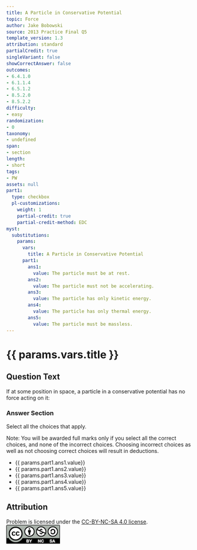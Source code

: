 ```yaml
---
title: A Particle in Conservative Potential
topic: Force
author: Jake Bobowski
source: 2013 Practice Final Q5
template_version: 1.3
attribution: standard
partialCredit: true
singleVariant: false
showCorrectAnswer: false
outcomes:
- 6.4.1.0
- 6.1.1.4
- 6.5.1.2
- 8.5.2.0
- 8.5.2.2
difficulty:
- easy
randomization:
- 0
taxonomy:
- undefined
span:
- section
length:
- short
tags:
- PW
assets: null
part1:
  type: checkbox
  pl-customizations:
    weight: 1
    partial-credit: true
    partial-credit-method: EDC
myst:
  substitutions:
    params:
      vars:
        title: A Particle in Conservative Potential
      part1:
        ans1:
          value: The particle must be at rest.
        ans2:
          value: The particle must not be accelerating.
        ans3:
          value: The particle has only kinetic energy.
        ans4:
          value: The particle has only thermal energy.
        ans5:
          value: The particle must be massless.
---
```

# {{ params.vars.title }}

## Question Text

If at some position in space, a particle in a conservative potential has no force acting on it:

### Answer Section

Select all the choices that apply.

Note: You will be awarded full marks only if you select all the correct choices, and none of the incorrect choices. Choosing incorrect choices as well as not choosing correct choices will result in deductions.

- {{ params.part1.ans1.value}}
- {{ params.part1.ans2.value}}
- {{ params.part1.ans3.value}}
- {{ params.part1.ans4.value}}
- {{ params.part1.ans5.value}}

## Attribution

Problem is licensed under the [CC-BY-NC-SA 4.0 license](https://creativecommons.org/licenses/by-nc-sa/4.0/).<br> ![The Creative Commons 4.0 license requiring attribution-BY, non-commercial-NC, and share-alike-SA license.](https://raw.githubusercontent.com/firasm/bits/master/by-nc-sa.png)